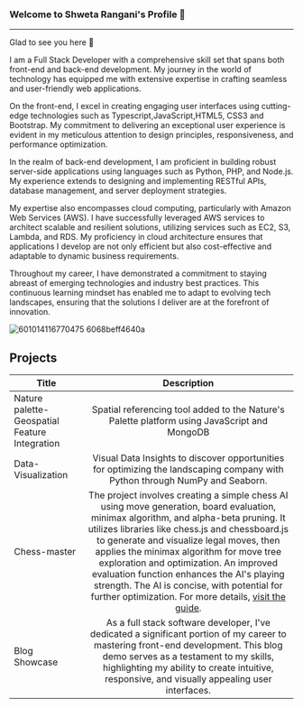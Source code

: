 ### Welcome to Shweta Rangani's Profile 👋
_______________________________________
Glad to see you here 👋

I am a Full Stack Developer with a comprehensive skill set that spans both front-end and back-end development. My journey in the world of technology has equipped me with extensive expertise in crafting seamless and user-friendly web applications.

On the front-end, I excel in creating engaging user interfaces using cutting-edge technologies such as Typescript,JavaScript,HTML5, CSS3 and Bootstrap. My commitment to delivering an exceptional user experience is evident in my meticulous attention to design principles, responsiveness, and performance optimization.

In the realm of back-end development, I am proficient in building robust server-side applications using languages such as Python, PHP, and Node.js. My experience extends to designing and implementing RESTful APIs, database management, and server deployment strategies. 

My expertise also encompasses cloud computing, particularly with Amazon Web Services (AWS). I have successfully leveraged AWS services to architect scalable and resilient solutions, utilizing services such as EC2, S3, Lambda, and RDS. My proficiency in cloud architecture ensures that applications I develop are not only efficient but also cost-effective and adaptable to dynamic business requirements.

Throughout my career, I have demonstrated a commitment to staying abreast of emerging technologies and industry best practices. This continuous learning mindset has enabled me to adapt to evolving tech landscapes, ensuring that the solutions I deliver are at the forefront of innovation.

![601014116770475 6068beff4640a](https://github.com/shwetavachhani/shwetavachhani/assets/40855339/4ac374f0-c16c-4ec4-b91f-e66fc5dee46a)

## Projects

| Title        | Description    | 
| ------------- |:-------------:| 
| Nature palette- Geospatial Feature Integration | Spatial referencing tool added to the Nature's Palette platform using JavaScript and MongoDB | 
| Data-Visualization      | Visual Data Insights to discover opportunities for optimizing the landscaping company with Python through NumPy and Seaborn. |  
| Chess-master | The project involves creating a simple chess AI using move generation, board evaluation, minimax algorithm, and alpha-beta pruning. It utilizes libraries like chess.js and chessboard.js to generate and visualize legal moves, then applies the minimax algorithm for move tree exploration and optimization. An improved evaluation function enhances the AI's playing strength. The AI is concise, with potential for further optimization. For more details, [visit the guide](https://www.freecodecamp.org/news/simple-chess-ai-step-by-step-1d55a9266977).|
| Blog Showcase | As a full stack software developer, I've dedicated a significant portion of my career to mastering front-end development. This blog demo serves as a testament to my skills, highlighting my ability to create intuitive, responsive, and visually appealing user interfaces. |




<!--
**shwetavachhani/shwetavachhani** is a ✨ _special_ ✨ repository because its `README.md` (this file) appears on your GitHub profile.

Here are some ideas to get you started:

- 🔭 I’m currently working on ...
- 🌱 I’m currently learning ...
- 👯 I’m looking to collaborate on ...
- 🤔 I’m looking for help with ...
- 💬 Ask me about ...
- 📫 How to reach me: ...
- 😄 Pronouns: ...
- ⚡ Fun fact: ...
-->
